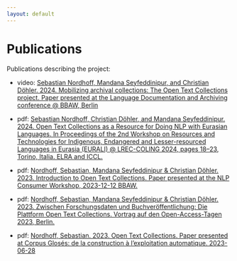 ```yaml
---
layout: default
---
```


# Publications

Publications describing the project:

- video: [Sebastian Nordhoff, Mandana Seyfeddinipur, and Christian Döhler. 2024. Mobilizing archival collections: The Open Text Collections project. Paper presented at the Language Documentation and Archiving conference @ BBAW, Berlin](https://youtu.be/0rRsD-KoAuM?si=uWGGmGcBnadM5BhE)

- pdf: [Sebastian Nordhoff, Christian Döhler, and Mandana Seyfeddinipur. 2024. Open Text Collections as a Resource for Doing NLP with Eurasian Languages. In Proceedings of the 2nd Workshop on Resources and Technologies for Indigenous, Endangered and Lesser-resourced Languages in Eurasia (EURALI) @ LREC-COLING 2024, pages 18–23, Torino, Italia. ELRA and ICCL.](/publications/2024.eurali-1.3.pdf)

- pdf: [Nordhoff, Sebastian, Mandana Seyfeddinipur & Christian Döhler. 2023. Introduction to Open Text Collections. Paper presented at the NLP Consumer Workshop, 2023-12-12 BBAW.](/publications/20231212NordhoffEtAlConsumerWorkshop.pdf)

- pdf: [Nordhoff, Sebastian, Mandana Seyfeddinipur & Christian Döhler. 2023. Zwischen Forschungsdaten und Buchveröffentlichung: Die Plattform Open Text Collections. Vortrag auf den Open-Access-Tagen 2023, Berlin.](/publications/2023OATage_NordhoffEtAl.pdf)

- pdf: [Nordhoff, Sebastian. 2023.  Open Text Collections. Paper presented at Corpus Glosés: de la construction à l’exploitation automatique. 2023-06-28](/publications/Nordhoff2023Paris.pdf)
